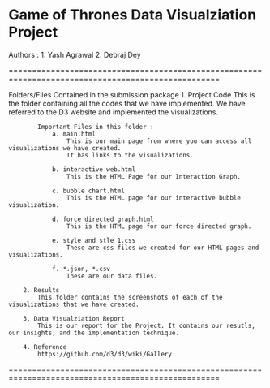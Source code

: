 Game of Thrones Data Visualziation Project
===================================================================================================

Authors : 
	1. Yash Agrawal
	2. Debraj Dey

===================================================================================================

Folders/Files Contained in the submission package
		1. Project Code
			This is the folder containing all the codes that we have implemented. 
			We have referred to the D3 website and implemented the visualizations.
			
			Important Files in this folder : 
				a. main.html 
					This is our main page from where you can access all visualizations we have created.
					It has links to the visualizations.
				
				b. interactive web.html
					This is the HTML Page for our Interaction Graph.
				
				c. bubble chart.html
					This is the HTML page for our interactive bubble visualization.
				
				d. force directed graph.html
					This is the HTML page for our force directed graph.
					
				e. style and stle_1.css
					These are css files we created for our HTML pages and visualizations.
					
				f. *.json, *.csv
					These are our data files.
					
		2. Results 
			This folder contains the screenshots of each of the visualizations that we have created.
					
		3. Data Visualziation Report
			This is our report for the Project. It contains our resutls, our insights, and the implementation technique.

		4. Reference 
			https://github.com/d3/d3/wiki/Gallery
===================================================================================================
